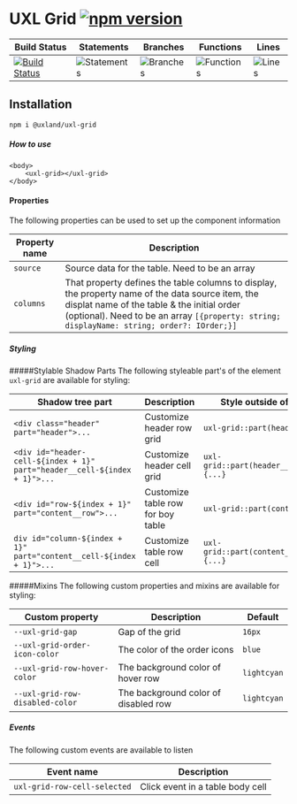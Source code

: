 # UXL Grid  [![npm version](https://badge.fury.io/js/%40uxland%2Fuxl-grid.svg)](https://badge.fury.io/js/%40uxland%2Fuxl-grid)

| Build Status                                                                                                                  | Statements                                    | Branches                                  | Functions                                   | Lines                               |
| ----------------------------------------------------------------------------------------------------------------------------- | --------------------------------------------- | ----------------------------------------- | ------------------------------------------- | ----------------------------------- |
| [![Build Status](https://api.travis-ci.org/uxland/uxl-gridsvg)](https://api.travis-ci.org/uxland/uxl-grid) | ![Statements](#statements# 'Make me better!') | ![Branches](#branches# 'Make me better!') | ![Functions](#functions# 'Make me better!') | ![Lines](#lines# 'Make me better!') |

## Installation

`npm i @uxland/uxl-grid`


##### How to use

```
<body>
    <uxl-grid></uxl-grid>
</body>

```

#### Properties

The following properties can be used to set up the component information

| Property name                     | Description                           |
|-----------------------------------|---------------------------------------|
| `source`                           | Source data for the table. Need to be an array |
| `columns`                         | That property defines the table columns to display, the property name of the data source item, the displat name of the table  & the initial order (optional). Need to be an array  `[{property: string; displayName: string; order?: IOrder;}]`|


##### Styling

#####Stylable Shadow Parts
The following styleable part's of the element `uxl-grid` are available for styling:

| Shadow tree part                                     | Description                         | Style outside of shadow tree                     |
| ---------------------------------------------------- | ----------------------------------- | ------------------------------------------------ |
| `<div class="header" part="header">...`     | Customize header row grid  | `uxl-grid::part(header) {...}`    |
| `<div id="header-cell-${index + 1}" part="header__cell-${index + 1}">...`      | Customize header cell grid   | `uxl-grid::part(header__cell-${index+1)) {...}`   |
| `<div id="row-${index + 1}" part="content__row">...`      | Customize table row for boy table   | `uxl-grid::part(content__row) {...}`   |
| `div id="column-${index + 1}" part="content__cell-${index + 1}">...`      | Customize table row cell   | `uxl-grid::part(content__cell-${index+1) {...}`   |

#####Mixins
The following custom properties and mixins are available for styling:

| Custom property                                | Description                                          | Default             |
| ---------------------------------------------- | ---------------------------------------------------- | ------------------- |
| `--uxl-grid-gap`                              | Gap of the grid               | `16px`              |
| `--uxl-grid-order-icon-color`                  | The color of the order icons               | `blue`              |
| `--uxl-grid-row-hover-color`                   | The background color of hover row               | `lightcyan`         |
| `--uxl-grid-row-disabled-color`                | The background color of disabled row              | `lightcyan`         |

##### Events

The following custom events are available to listen

| Event name                    | Description                       |
|-------------------------------|-----------------------------------|
| `uxl-grid-row-cell-selected`  | Click event in a table body cell  |


